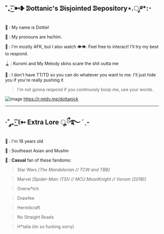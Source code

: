˚₊· ͟͟͞͞➳❥ ᕲottanic's ᕲisjointed ᕲepository⋆.ೃ࿔*:･
-------------------------------------------------------------------------------------------------------------------
🐙 : My name is Dottie!

🥩 : My pronouns are he/him.

🍣 : I'm mostly AFK, but I also watch :eye::eye:. Feel free to interact! I'll try my best to respond.

🪀 : Kuromi and My Melody skins scare the shit outta me

🦀 : I don't have TT/TD so you can do whatever you want to me. I'll just hide you if you're really pushing it
> I'm not gonna respond if you continuosly boop me, use your words.

![image](https://user-images.githubusercontent.com/102858874/209373591-b53d9174-fee9-4889-937f-273988e5c3b8.png)
https://r.mtdv.me/dottanick

------------------------------------------------------------------------------------------------------------------------
·˚ ༘₊· ͟͟͞͞꒰➳ Extra Lore ೄྀ࿐ ˊˎ-
------------------------------------------------------------------------------------------------------------------------

🦑 : I'm 18 years old

🧶 : Southeast Asian and Muslim

🏩 : **Casual** fan of these fandoms:
> Star Wars *[The Mandalorian // TCW and TBB]*

> Marvel *[Spider-Man: ITSV // MCU MoonKnight // Venom (2018)]*

> Overw*tch

> Drawfee

> Hermitcraft

> No Straight Roads

> H*talia (im so fucking sorry)
